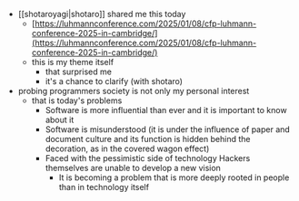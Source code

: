 - [[shotaroyagi|shotaro]] shared me this today
	- [https://luhmannconference.com/2025/01/08/cfp-luhmann-conference-2025-in-cambridge/](https://luhmannconference.com/2025/01/08/cfp-luhmann-conference-2025-in-cambridge/)
	- this is my theme itself
		- that surprised me
		- it's a chance to clarify (with shotaro)
- probing programmers society is not only my personal interest
	- that is today's problems 
		- Software is more influential than ever and it is important to know about it 
		- Software is misunderstood (it is under the influence of paper and document culture and its function is hidden behind the decoration, as in the covered wagon effect) 
		- Faced with the pessimistic side of technology Hackers themselves are unable to develop a new vision
			- It is becoming a problem that is more deeply rooted in people than in technology itself